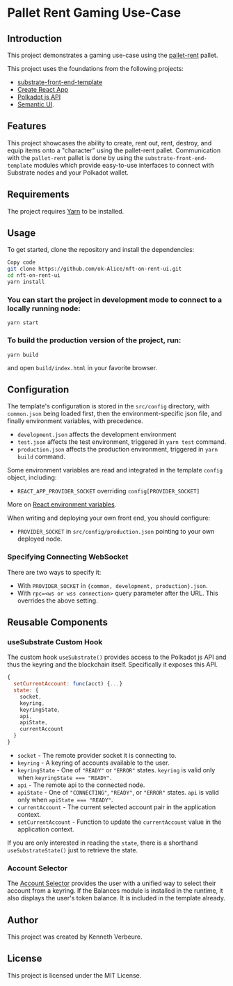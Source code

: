 # Pallet Rent Gaming Use-Case

## Introduction

This project demonstrates a gaming use-case using the [pallet-rent](https://github.com/ok-Alice/pallet-rent) pallet.

This project uses the foundations from the following projects:

- [substrate-front-end-template](https://github.com/substrate-developer-hub/substrate-front-end-template)
- [Create React App](https://github.com/facebook/create-react-app)
- [Polkadot js API](https://polkadot.js.org/docs/api/)
- [Semantic UI](https://semantic-ui.com/).

## Features

This project showcases the ability to create, rent out, rent, destroy, and equip items onto a "character" using the pallet-rent pallet.
Communication with the `pallet-rent` pallet is done by using the `substrate-front-end-template` modules which provide easy-to-use interfaces to connect with Substrate nodes and your Polkadot wallet.

## Requirements

The project requires [Yarn](https://yarnpkg.com/) to be installed.

## Usage

To get started, clone the repository and install the dependencies:

```bash
Copy code
git clone https://github.com/ok-Alice/nft-on-rent-ui.git
cd nft-on-rent-ui
yarn install
```

### You can start the project in development mode to connect to a locally running node:

```
yarn start

```

### To build the production version of the project, run:

```
yarn build
```

and open `build/index.html` in your favorite browser.

## Configuration

The template's configuration is stored in the `src/config` directory, with
`common.json` being loaded first, then the environment-specific json file,
and finally environment variables, with precedence.

- `development.json` affects the development environment
- `test.json` affects the test environment, triggered in `yarn test` command.
- `production.json` affects the production environment, triggered in
  `yarn build` command.

Some environment variables are read and integrated in the template `config` object,
including:

- `REACT_APP_PROVIDER_SOCKET` overriding `config[PROVIDER_SOCKET]`

More on [React environment variables](https://create-react-app.dev/docs/adding-custom-environment-variables).

When writing and deploying your own front end, you should configure:

- `PROVIDER_SOCKET` in `src/config/production.json` pointing to your own
  deployed node.

### Specifying Connecting WebSocket

There are two ways to specify it:

- With `PROVIDER_SOCKET` in `{common, development, production}.json`.
- With `rpc=<ws or wss connection>` query parameter after the URL. This overrides the above setting.

## Reusable Components

### useSubstrate Custom Hook

The custom hook `useSubstrate()` provides access to the Polkadot js API and thus the
keyring and the blockchain itself. Specifically it exposes this API.

```js
{
  setCurrentAccount: func(acct) {...}
  state: {
    socket,
    keyring,
    keyringState,
    api,
    apiState,
    currentAccount
  }
}
```

- `socket` - The remote provider socket it is connecting to.
- `keyring` - A keyring of accounts available to the user.
- `keyringState` - One of `"READY"` or `"ERROR"` states. `keyring` is valid
  only when `keyringState === "READY"`.
- `api` - The remote api to the connected node.
- `apiState` - One of `"CONNECTING"`, `"READY"`, or `"ERROR"` states. `api` is valid
  only when `apiState === "READY"`.
- `currentAccount` - The current selected account pair in the application context.
- `setCurrentAccount` - Function to update the `currentAccount` value in the application context.

If you are only interested in reading the `state`, there is a shorthand `useSubstrateState()` just to retrieve the state.

### Account Selector

The [Account Selector](./src/AccountSelector.js) provides the user with a unified way to
select their account from a keyring. If the Balances module is installed in the runtime,
it also displays the user's token balance. It is included in the template already.

## Author

This project was created by Kenneth Verbeure.

## License

This project is licensed under the MIT License.
